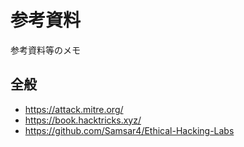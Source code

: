 # 参考資料
参考資料等のメモ

## 全般
* https://attack.mitre.org/
* https://book.hacktricks.xyz/
* https://github.com/Samsar4/Ethical-Hacking-Labs
